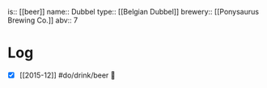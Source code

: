 is:: [[beer]]
name:: Dubbel
type:: [[Belgian Dubbel]]
brewery:: [[Ponysaurus Brewing Co.]]
abv:: 7

# Log
- [x] [[2015-12]] #do/drink/beer 🤞
